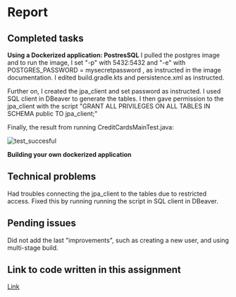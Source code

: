 
# Report 

## Completed tasks

**Using a Dockerized application: PostresSQL**
I pulled the postgres image and to run the image, I set "-p" with 5432:5432 and "-e" with POSTGRES_PASSWORD = mysecretpassword , as instructed in the image documentation. I edited build.gradle.kts and persistence.xml as instructed.

Further on, I created the jpa_client and set password as instructed. I used SQL client in DBeaver to generate the tables. I then gave permission to the jpa_client with the script "GRANT ALL PRIVILEGES ON ALL TABLES IN SCHEMA public TO jpa_client;"

Finally, the result from running CreditCardsMainTest.java:

![test_succesful](https://github.com/user-attachments/assets/a70a76d8-5bbf-418f-ba2f-dc7b73941a4f)


**Building your own dockerized application**


## Technical problems
Had troubles connecting the jpa_client to the tables due to restricted access. Fixed this by running
running the script in SQL client in DBeaver.

## Pending issues
Did not add the last "improvements", such as creating a new user, and using multi-stage build.
## Link to code written in this assignment
[Link](https://github.com/Thorbjorn2021/poll-app-backend/tree/main/src/main/java/com/github/thorbjorn2021/pollapp)
